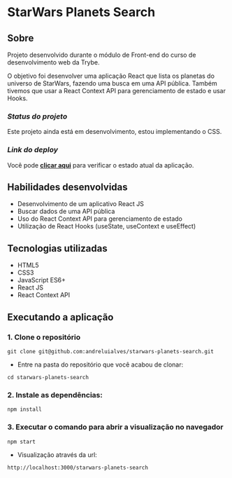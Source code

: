 # StarWars Planets Search
## Sobre
Projeto desenvolvido durante o módulo de Front-end do curso de desenvolvimento web da Trybe.

O objetivo foi desenvolver uma aplicação React que lista os planetas do universo de StarWars, fazendo uma busca em uma API pública. Também tivemos que usar a React Context API para gerenciamento de estado e usar Hooks.

### *Status do projeto*
Este projeto ainda está em desenvolvimento, estou implementando o CSS.

### *Link do deploy*
Você pode [**clicar aqui**](https://andreluialves.github.io/starwars-planets-search) para verificar o estado atual da aplicação.

## Habilidades desenvolvidas
* Desenvolvimento de um aplicativo React JS
* Buscar dados de uma API pública
* Uso do React Context API para gerenciamento de estado
* Utilização de React Hooks (useState, useContext e useEffect)

## Tecnologias utilizadas
* HTML5
* CSS3
* JavaScript ES6+
* React JS
* React Context API

## Executando a aplicação

### 1. Clone o repositório
```
git clone git@github.com:andreluialves/starwars-planets-search.git
```

  * Entre na pasta do repositório que você acabou de clonar:
```
cd starwars-planets-search
```

### 2. Instale as dependências:
```
npm install
```

### 3. Executar o comando para abrir a visualização no navegador
```
npm start
```
   * Visualização através da url:
```
http://localhost:3000/starwars-planets-search
```
